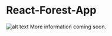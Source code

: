 # React-Forest-App
![alt text](https://i.imgur.com/VxSdLfx.png "Forest App")
More information coming soon.
